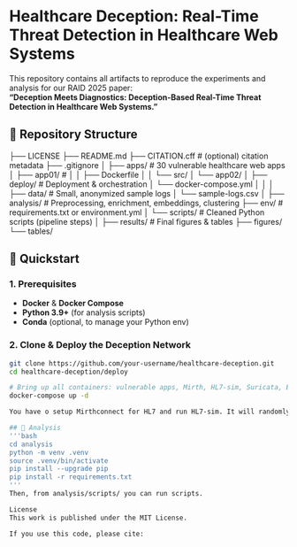 # Healthcare Deception: Real-Time Threat Detection in Healthcare Web Systems

This repository contains all artifacts to reproduce the experiments and analysis for our RAID 2025 paper:  
**“Deception Meets Diagnostics: Deception-Based Real-Time Threat Detection in Healthcare Web Systems.”**

## 📁 Repository Structure

├── LICENSE
├── README.md
├── CITATION.cff # (optional) citation metadata
├── .gitignore
│
├── apps/ # 30 vulnerable healthcare web apps
│ ├── app01/ #
│ │ ├── Dockerfile
│ │ └── src/
│ └── app02/
│
├── deploy/ # Deployment & orchestration
│ └── docker-compose.yml
│
│
│
├── data/ # Small, anonymized sample logs
│ └── sample-logs.csv
│
├── analysis/ # Preprocessing, enrichment, embeddings, clustering
  ├── env/ # requirements.txt or environment.yml
│ └── scripts/ # Cleaned Python scripts (pipeline steps)
│
├── results/ # Final figures & tables
  ├── figures/
  └── tables/



  ## 🚀 Quickstart

  ### 1. Prerequisites

  - **Docker** & **Docker Compose**  
  - **Python 3.9+** (for analysis scripts)  
  - **Conda** (optional, to manage your Python env)  

  ### 2. Clone & Deploy the Deception Network

  ```bash
  git clone https://github.com/your-username/healthcare-deception.git
  cd healthcare-deception/deploy

  # Bring up all containers: vulnerable apps, Mirth, HL7-sim, Suricata, ELK
  docker-compose up -d

  You have o setup Mirthconnect for HL7 and run HL7-sim. It will randomly pick from apps/hl7-sim/messages/*.hl7 and push to Mirth on TCP 6661.

 ## 🔬 Analysis
 '''bash
 cd analysis
 python -m venv .venv
 source .venv/bin/activate
 pip install --upgrade pip
 pip install -r requirements.txt
 '''
 Then, from analysis/scripts/ you can run scripts.

License
This work is published under the MIT License.

If you use this code, please cite:
